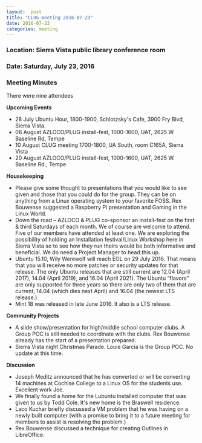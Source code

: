 ```yaml
---
layout:  post
title: "CLUG meeting 2016-07-23"
date: 2016-07-23
categories: meeting
---
```

### Location: Sierra Vista public library conference room

### Date: Saturday, July 23, 2016

### Meeting Minutes

There were nine attendees

**Upcoming Events**

 * 28 July Ubuntu Hour, 1800-1900, Schlotzsky's Cafe, 3900 Fry Blvd, Sierra Vista.
 * 06 August AZLOCO/PLUG install-fest, 1000-1600, UAT, 2625 W. Baseline Rd, Tempe
 * 10 August CLUG meeting 1700-1800, UA South, room C165A, Sierra Vista
 * 20 August AZLOCO/PLUG install-fest, 1000-1600, UAT, 2625 W. Baseline Rd., Tempe
 
**Housekeeping**

 * Please give some thought to presentations that you would like to see given and those that you could do for the group.  They
   can be on anything from a Linux operating system to your favorite FOSS.  Rex Bouwense suggested a Raspberry Pi presentation
   and Gaming in the Linux World.      
 * Down the road – AZLOCO & PLUG co-sponsor an install-fest on the first & third Saturdays of each month.  We of course are welcome to attend.  Five of our members have attended at least one.  We are exploring the possibility of holding an Installation festival/Linux Workshop here in Sierra Vista so to see how they run theirs would be both informative and beneficial.  We do need a Project Manager to head this up.
 * Ubuntu 15.10, Wily Werewolf will reach EOL on 29 July 2016.  That means that you will receive no more patches or security updates for that release.  The only Ubuntu releases that are still current are 12.04 (April 2017), 14.04 (April 2019), and 16.04 (April 2021).  The Ubuntu “flavors” are only supported for three years so there are only two of them that are current, 14.04 (which dies next April) and 16.04 (the newest LTS release.)
 * Mint 18 was released in late June 2016.  It also is a LTS release.
 
**Community Projects**
 
 * A slide show/presentation for high/middle school computer clubs.  A Group POC is still needed to coordinate with the clubs. Rex Bouwense already has the start of a presentation prepared. 
 * Sierra Vista night Christmas Parade.  Louie Garcia is the Group POC.  No update at this time.
 
**Discussion**
 
 * Joseph Meditz announced that he has converted or will be converting 14 machines at Cochise College to a Linux OS for the students use.  Excellent work Joe.
 * We finally found a home for the Lubuntu installed computer that was given to us by Todd Cole.  It's new home is the Braswell residence.
 * Laco Kuchar briefly discussed a VM problem that he was having on a newly built computer (with a promise to bring it to a future meeting for members to assist is resolving the problem.)
 * Rex Bouwense discussed a technique for creating Outlines in LibreOffice.

